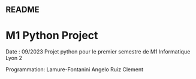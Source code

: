 ## README 

# M1 Python Project

Date : 09/2023
Projet python pour le premier semestre de M1 Informatique Lyon 2



Programmation:
Lamure-Fontanini Angelo
Ruiz Clement